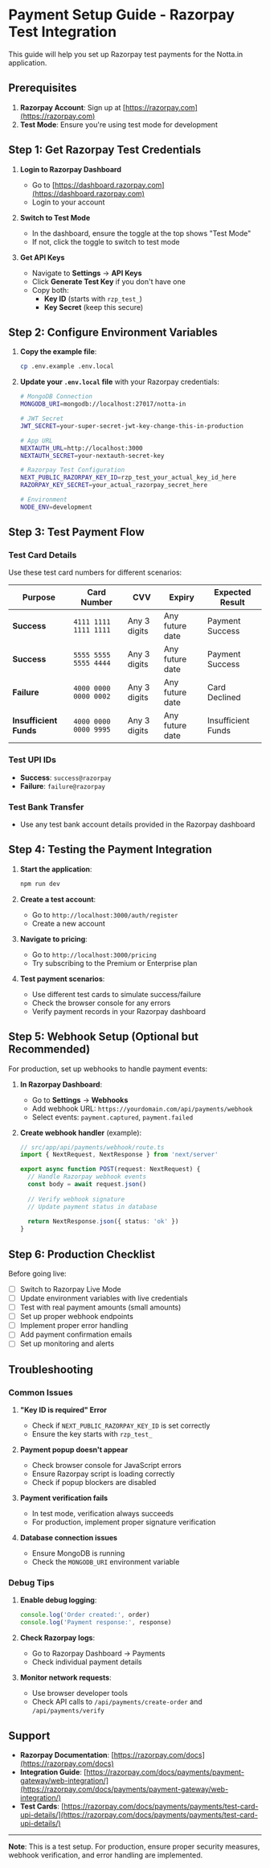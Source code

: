 # Payment Setup Guide - Razorpay Test Integration

This guide will help you set up Razorpay test payments for the Notta.in application.

## Prerequisites

1. **Razorpay Account**: Sign up at [https://razorpay.com](https://razorpay.com)
2. **Test Mode**: Ensure you're using test mode for development

## Step 1: Get Razorpay Test Credentials

1. **Login to Razorpay Dashboard**
   - Go to [https://dashboard.razorpay.com](https://dashboard.razorpay.com)
   - Login to your account

2. **Switch to Test Mode**
   - In the dashboard, ensure the toggle at the top shows "Test Mode"
   - If not, click the toggle to switch to test mode

3. **Get API Keys**
   - Navigate to **Settings** → **API Keys**
   - Click **Generate Test Key** if you don't have one
   - Copy both:
     - **Key ID** (starts with `rzp_test_`)
     - **Key Secret** (keep this secure)

## Step 2: Configure Environment Variables

1. **Copy the example file**:
   ```bash
   cp .env.example .env.local
   ```

2. **Update your `.env.local` file** with your Razorpay credentials:
   ```bash
   # MongoDB Connection
   MONGODB_URI=mongodb://localhost:27017/notta-in

   # JWT Secret
   JWT_SECRET=your-super-secret-jwt-key-change-this-in-production

   # App URL
   NEXTAUTH_URL=http://localhost:3000
   NEXTAUTH_SECRET=your-nextauth-secret-key

   # Razorpay Test Configuration
   NEXT_PUBLIC_RAZORPAY_KEY_ID=rzp_test_your_actual_key_id_here
   RAZORPAY_KEY_SECRET=your_actual_razorpay_secret_here

   # Environment
   NODE_ENV=development
   ```

## Step 3: Test Payment Flow

### Test Card Details

Use these test card numbers for different scenarios:

| Purpose | Card Number | CVV | Expiry | Expected Result |
|---------|-------------|-----|--------|-----------------|
| **Success** | `4111 1111 1111 1111` | Any 3 digits | Any future date | Payment Success |
| **Success** | `5555 5555 5555 4444` | Any 3 digits | Any future date | Payment Success |
| **Failure** | `4000 0000 0000 0002` | Any 3 digits | Any future date | Card Declined |
| **Insufficient Funds** | `4000 0000 0000 9995` | Any 3 digits | Any future date | Insufficient Funds |

### Test UPI IDs
- **Success**: `success@razorpay`
- **Failure**: `failure@razorpay`

### Test Bank Transfer
- Use any test bank account details provided in the Razorpay dashboard

## Step 4: Testing the Payment Integration

1. **Start the application**:
   ```bash
   npm run dev
   ```

2. **Create a test account**:
   - Go to `http://localhost:3000/auth/register`
   - Create a new account

3. **Navigate to pricing**:
   - Go to `http://localhost:3000/pricing`
   - Try subscribing to the Premium or Enterprise plan

4. **Test payment scenarios**:
   - Use different test cards to simulate success/failure
   - Check the browser console for any errors
   - Verify payment records in your Razorpay dashboard

## Step 5: Webhook Setup (Optional but Recommended)

For production, set up webhooks to handle payment events:

1. **In Razorpay Dashboard**:
   - Go to **Settings** → **Webhooks**
   - Add webhook URL: `https://yourdomain.com/api/payments/webhook`
   - Select events: `payment.captured`, `payment.failed`

2. **Create webhook handler** (example):
   ```typescript
   // src/app/api/payments/webhook/route.ts
   import { NextRequest, NextResponse } from 'next/server'
   
   export async function POST(request: NextRequest) {
     // Handle Razorpay webhook events
     const body = await request.json()
     
     // Verify webhook signature
     // Update payment status in database
     
     return NextResponse.json({ status: 'ok' })
   }
   ```

## Step 6: Production Checklist

Before going live:

- [ ] Switch to Razorpay Live Mode
- [ ] Update environment variables with live credentials
- [ ] Test with real payment amounts (small amounts)
- [ ] Set up proper webhook endpoints
- [ ] Implement proper error handling
- [ ] Add payment confirmation emails
- [ ] Set up monitoring and alerts

## Troubleshooting

### Common Issues

1. **"Key ID is required" Error**
   - Check if `NEXT_PUBLIC_RAZORPAY_KEY_ID` is set correctly
   - Ensure the key starts with `rzp_test_`

2. **Payment popup doesn't appear**
   - Check browser console for JavaScript errors
   - Ensure Razorpay script is loading correctly
   - Check if popup blockers are disabled

3. **Payment verification fails**
   - In test mode, verification always succeeds
   - For production, implement proper signature verification

4. **Database connection issues**
   - Ensure MongoDB is running
   - Check the `MONGODB_URI` environment variable

### Debug Tips

1. **Enable debug logging**:
   ```typescript
   console.log('Order created:', order)
   console.log('Payment response:', response)
   ```

2. **Check Razorpay logs**:
   - Go to Razorpay Dashboard → Payments
   - Check individual payment details

3. **Monitor network requests**:
   - Use browser developer tools
   - Check API calls to `/api/payments/create-order` and `/api/payments/verify`

## Support

- **Razorpay Documentation**: [https://razorpay.com/docs](https://razorpay.com/docs)
- **Integration Guide**: [https://razorpay.com/docs/payments/payment-gateway/web-integration/](https://razorpay.com/docs/payments/payment-gateway/web-integration/)
- **Test Cards**: [https://razorpay.com/docs/payments/payments/test-card-upi-details/](https://razorpay.com/docs/payments/payments/test-card-upi-details/)

---

**Note**: This is a test setup. For production, ensure proper security measures, webhook verification, and error handling are implemented.
